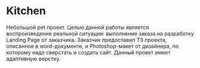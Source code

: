 # Kitchen
Небольшой pet проект. Целью данной работы является воспроизведение реальной ситуации: выполнение заказа на разработку Landing Page от заказчика. 
Заказчик предоставил ТЗ проекта, описанное в word-документе, и Photoshop-макет от дизайнера, по которому надо сверстать и создать сайт. 
Данный проект имеет адаптивную верстку.
